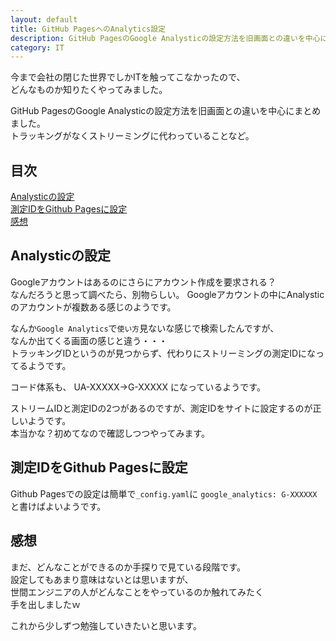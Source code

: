 ```yaml
---
layout: default
title: GitHub PagesへのAnalytics設定
description: GitHub PagesのGoogle Analysticの設定方法を旧画面との違いを中心にまとめました。トラッキングがなくストリーミングに代わっていることなど。
category: IT
---
```


今まで会社の閉じた世界でしかITを触ってこなかったので、  
どんなものか知りたくやってみました。

GitHub PagesのGoogle Analysticの設定方法を旧画面との違いを中心にまとめました。  
トラッキングがなくストリーミングに代わっていることなど。

## 目次

[Analysticの設定](#anchor1)  
[測定IDをGithub Pagesに設定](#anchor2)  
[感想](#anchor3)  

<a id="anchor1"></a>

## Analysticの設定

Googleアカウントはあるのにさらにアカウント作成を要求される？  
なんだろうと思って調べたら、別物らしい。
Googleアカウントの中にAnalysticのアカウントが複数ある感じのようです。

なんか`Google Analytics`で`使い方`見ないな感じで検索したんですが、  
なんか出てくる画面の感じと違う・・・  
トラッキングIDというのが見つからず、代わりにストリーミングの測定IDになってるようです。

コード体系も、
UA-XXXXX→G-XXXXX
になっているようです。

ストリームIDと測定IDの2つがあるのですが、測定IDをサイトに設定するのが正しいようです。  
本当かな？初めてなので確認しつつやってみます。

<a id="anchor2"></a>

## 測定IDをGithub Pagesに設定

Github Pagesでの設定は簡単で`_config.yaml`に
`google_analytics: G-XXXXXX`と書けばよいようです。

<a id="anchor3"></a>

## 感想

まだ、どんなことができるのか手探りで見ている段階です。  
設定してもあまり意味はないとは思いますが、  
世間エンジニアの人がどんなことをやっているのか触れてみたく  
手を出しましたｗ

これから少しずつ勉強していきたいと思います。
